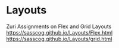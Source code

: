 # Layouts
Zuri Assignments on Flex and Grid Layouts
https://sasscog.github.io/Layouts/Flex.html
https://sasscog.github.io/Layouts/grid.html
